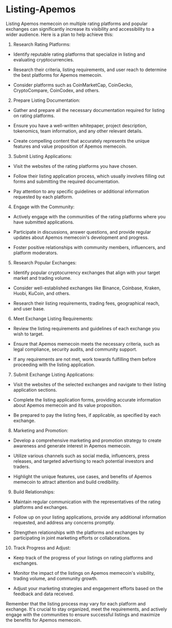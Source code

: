 # Listing-Apemos
Listing Apemos memecoin on multiple rating platforms and popular exchanges can significantly increase its visibility and accessibility to a wider audience. Here is a plan to help achieve this:

1. Research Rating Platforms:

- Identify reputable rating platforms that specialize in listing and evaluating cryptocurrencies.

- Research their criteria, listing requirements, and user reach to determine the best platforms for Apemos memecoin.

- Consider platforms such as CoinMarketCap, CoinGecko, CryptoCompare, CoinCodex, and others.

2. Prepare Listing Documentation:

- Gather and prepare all the necessary documentation required for listing on rating platforms.

- Ensure you have a well-written whitepaper, project description, tokenomics, team information, and any other relevant details.

- Create compelling content that accurately represents the unique features and value proposition of Apemos memecoin.

3. Submit Listing Applications:

- Visit the websites of the rating platforms you have chosen.

- Follow their listing application process, which usually involves filling out forms and submitting the required documentation.

- Pay attention to any specific guidelines or additional information requested by each platform.

4. Engage with the Community:

- Actively engage with the communities of the rating platforms where you have submitted applications.

- Participate in discussions, answer questions, and provide regular updates about Apemos memecoin's development and progress.

- Foster positive relationships with community members, influencers, and platform moderators.

5. Research Popular Exchanges:

- Identify popular cryptocurrency exchanges that align with your target market and trading volume.

- Consider well-established exchanges like Binance, Coinbase, Kraken, Huobi, KuCoin, and others.

- Research their listing requirements, trading fees, geographical reach, and user base.

6. Meet Exchange Listing Requirements:

- Review the listing requirements and guidelines of each exchange you wish to target.

- Ensure that Apemos memecoin meets the necessary criteria, such as legal compliance, security audits, and community support.

- If any requirements are not met, work towards fulfilling them before proceeding with the listing application.

7. Submit Exchange Listing Applications:

- Visit the websites of the selected exchanges and navigate to their listing application sections.

- Complete the listing application forms, providing accurate information about Apemos memecoin and its value proposition.

- Be prepared to pay the listing fees, if applicable, as specified by each exchange.

8. Marketing and Promotion:

- Develop a comprehensive marketing and promotion strategy to create awareness and generate interest in Apemos memecoin.

- Utilize various channels such as social media, influencers, press releases, and targeted advertising to reach potential investors and traders.

- Highlight the unique features, use cases, and benefits of Apemos memecoin to attract attention and build credibility.

9. Build Relationships:

- Maintain regular communication with the representatives of the rating platforms and exchanges.

- Follow up on your listing applications, provide any additional information requested, and address any concerns promptly.

- Strengthen relationships with the platforms and exchanges by participating in joint marketing efforts or collaborations.

10. Track Progress and Adjust:

- Keep track of the progress of your listings on rating platforms and exchanges.

- Monitor the impact of the listings on Apemos memecoin's visibility, trading volume, and community growth.

- Adjust your marketing strategies and engagement efforts based on the feedback and data received.

Remember that the listing process may vary for each platform and exchange. It's crucial to stay organized, meet the requirements, and actively engage with the communities to ensure successful listings and maximize the benefits for Apemos memecoin.
